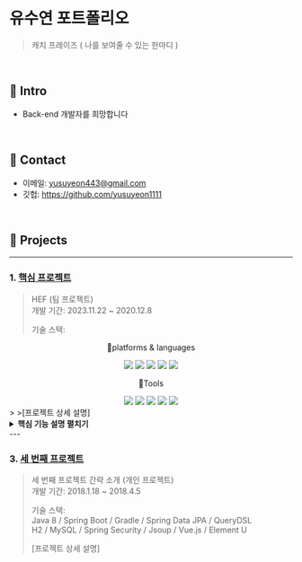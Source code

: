 # 유수연 포트폴리오
>캐치 프레이즈 ( 나를 보여줄 수 있는 한마디 )

</br>

## :pushpin: Intro
- Back-end 개발자를 희망합니다

</br>

## :pushpin: Contact
- 이메일: yusuyeon443@gmail.com
- 깃헙: https://github.com/yusuyeon1111

</br>

## :pushpin: Projects

---

### 1. [핵심 프로젝트](https://github.com/2023-SMHRD-IS-CLOUD-1/1stProject.git)
>HEF  (팀 프로젝트)  
>개발 기간: 2023.11.22 ~ 2020.12.8  
>  
>기술 스택:  
<div align="center">
	<P>🎇platforms & languages </P>
	<img src="https://img.shields.io/badge/Java-007396?style=flat&logo=Java&logoColor=white" />
	<img src="https://img.shields.io/badge/HTML5-E34F26?style=flat&logo=HTML5&logoColor=white" />
	<img src="https://img.shields.io/badge/CSS3-1572B6?style=flat&logo=CSS3&logoColor=white" />
	<img src="https://img.shields.io/badge/oracle-F80000?style=flat&logo=oracle&logoColor=white"/>
	<img src="https://img.shields.io/badge/javascript-F7DF1E?style=flat&logo=javascript&logoColor=white"/>
</div>
<div align="center">
	<P>🔨Tools</P>
	<img src="https://img.shields.io/badge/eclipseide-525C86?style=flat&logo=eclipseide&logoColor=white"/>
	<img src="https://img.shields.io/badge/visualstudiocode-007ACC?style=flat&logo=visualstudiocode&logoColor=white"/>
	<img src="https://img.shields.io/badge/apachetomcat-F8DC75?style=flat&logo=apachetomcat&logoColor=white"/>
	<img src="https://img.shields.io/badge/github-181717?style=flat&logo=github&logoColor=white"/>
	<img src="https://img.shields.io/badge/python-776AB?style=flat&logo=python&logoColor=white"/>
</div>
>  
>[프로젝트 상세 설명]
<details>
<summary><b>핵심 기능 설명 펼치기</b></summary>
 <div markdown="1>
	 
 #### 1. 전체 흐름
(![image](https://github.com/yusuyeon1111/sample/assets/142488306/27c619c8-4cb2-412a-964c-57637b5eb1b3)
1. 의뢰인이 심부름 의뢰글을 작성합니다
2. 의뢰글을 수행인이 심부름 페이지에서 검색해서 조회할 수 있습니다.
3. 수행인이 의뢰글에 수행 신청을 하게되면
4. 의뢰인의 수행인 신청 목록 확인 서비스에서 수행인의 프로필을 확인할 수 있습니다
5. 의뢰인은 수행인의 신청 목록을 확인해 신청을 수락할 수 있고 거절할 수 있습니다.
6. 신청을 수락하게 되면 심부름은 매칭되고 매칭 여부가 데이터베이스 상에서 변화됩니다.

#### 2. 심부름 페이지
![image](https://github.com/yusuyeon1111/sample/assets/142488306/e5cb9e68-77ad-4374-ba8d-b40cda984f70)
1. 심부름 카테고리 필터링 시스템
- 심부름 카테고리 기능을 비동기 형식으로 요청
   ![image](https://github.com/yusuyeon1111/sample/assets/142488306/073db79d-b909-447e-a5db-73f3cedc56bc)
- java service
  ![image](https://github.com/yusuyeon1111/sample/assets/142488306/feb2586e-ece0-42f5-8566-f233527d04aa)

- xml 파일
  ![image](https://github.com/yusuyeon1111/sample/assets/142488306/12ca354e-29b7-49a5-8b81-a51f3b5b6922)
  
3. 
</div>
</details>
---

### 3. [세 번째 프로젝트](https://github.com/JungHyung2/gitio.io)
>세 번째 프로젝트 간략 소개  (개인 프로젝트)  
>개발 기간: 2018.1.18 ~ 2018.4.5  
>  
>기술 스택:  
>Java 8 / Spring Boot / Gradle / Spring Data JPA / QueryDSL  
>H2 / MySQL / Spring Security / Jsoup / Vue.js / Element U  
>  
>[프로젝트 상세 설명]

